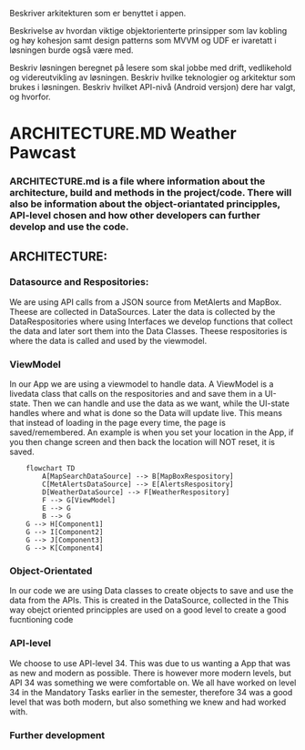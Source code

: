 Beskriver arkitekturen som er benyttet i appen.

Beskrivelse av hvordan viktige objektorienterte prinsipper som
lav kobling og høy kohesjon samt design patterns som MVVM
og UDF er ivaretatt i løsningen burde også være med.

Beskriv løsningen beregnet på lesere som skal jobbe med drift,
vedlikehold og videreutvikling av løsningen. Beskriv hvilke
teknologier og arkitektur som brukes i løsningen. Beskriv hvilket
API-nivå (Android versjon) dere har valgt, og hvorfor.


# ARCHITECTURE.MD Weather Pawcast
### ARCHITECTURE.md is a file where information about the architecture, build and methods in the project/code. There will also be information about the object-oriantated principples, API-level chosen and how other developers can further develop and use the code.

## ARCHITECTURE: 
### Datasource and Respositories:
We are using API calls from a JSON source from MetAlerts and MapBox. Theese are collected in DataSources. Later the data is collected by the DataRespositories where using Interfaces we develop functions that collect the data and later sort them into  the Data Classes. Theese respositories is where the data is called and used by the viewmodel. 

### ViewModel
In our App we are using a viewmodel to handle data. A ViewModel is a livedata class that calls on the respositories and and save them in a UI-state. Then we can handle and use the data as we want, while the UI-state handles where and what is done so the Data will update live. This means that instead of loading in the page every time, the page is saved/remembered. An example is when you set your location in the App, if you then change screen and then back the location will NOT reset, it is saved.

```mermaid
    flowchart TD
        A[MapSearchDataSource] --> B[MapBoxRespository]
        C[MetAlertsDataSource] --> E[AlertsRespository]
        D[WeatherDataSource] --> F[WeatherRespository]
        F --> G[ViewModel]
        E --> G
        B --> G
    G --> H[Component1]
    G --> I[Component2]
    G --> J[Component3]
    G --> K[Component4]  
```
### Object-Orientated
In our code we are using Data classes to create objects to save and use the data from the APIs. This is created in the DataSource, collected in the This way obejct oriented principples are used on a good level to create a good fucntioning code

### API-level
We choose to use API-level 34. This was due to us wanting a App that was as new and modern as possible. There is however more modern levels, but API 34 was something we were comfortable on. We all have worked on level 34 in the Mandatory Tasks earlier in the semester, therefore 34 was a good level that was both modern, but also something we knew and had worked with.

### Further development
